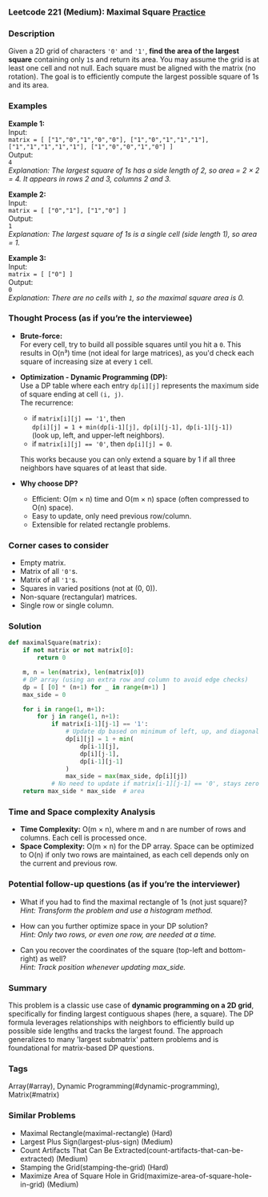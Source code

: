 ### Leetcode 221 (Medium): Maximal Square [Practice](https://leetcode.com/problems/maximal-square)

### Description  
Given a 2D grid of characters `'0'` and `'1'`, **find the area of the largest square** containing only `1`s and return its area. You may assume the grid is at least one cell and not null. Each square must be aligned with the matrix (no rotation). The goal is to efficiently compute the largest possible square of 1s and its area.

### Examples  

**Example 1:**  
Input:  
`matrix = [ ["1","0","1","0","0"], ["1","0","1","1","1"], ["1","1","1","1","1"], ["1","0","0","1","0"] ]`  
Output:  
`4`  
*Explanation: The largest square of 1s has a side length of 2, so area = 2 × 2 = 4. It appears in rows 2 and 3, columns 2 and 3.*

**Example 2:**  
Input:  
`matrix = [ ["0","1"], ["1","0"] ]`  
Output:  
`1`  
*Explanation: The largest square of 1s is a single cell (side length 1), so area = 1.*

**Example 3:**  
Input:  
`matrix = [ ["0"] ]`  
Output:  
`0`  
*Explanation: There are no cells with `1`, so the maximal square area is 0.*

### Thought Process (as if you’re the interviewee)  

- **Brute-force:**  
  For every cell, try to build all possible squares until you hit a `0`. This results in O(n³) time (not ideal for large matrices), as you'd check each square of increasing size at every `1` cell.

- **Optimization - Dynamic Programming (DP):**  
  Use a DP table where each entry `dp[i][j]` represents the maximum side of square ending at cell `(i, j)`.  
  The recurrence:  
  - if `matrix[i][j] == '1'`, then  
    `dp[i][j] = 1 + min(dp[i-1][j], dp[i][j-1], dp[i-1][j-1])`  
    (look up, left, and upper-left neighbors).  
  - if `matrix[i][j] == '0'`, then `dp[i][j] = 0`.

  This works because you can only extend a square by 1 if all three neighbors have squares of at least that side.

- **Why choose DP?**  
  - Efficient: O(m × n) time and O(m × n) space (often compressed to O(n) space).
  - Easy to update, only need previous row/column.
  - Extensible for related rectangle problems.

### Corner cases to consider  
- Empty matrix.
- Matrix of all `'0'`s.
- Matrix of all `'1'`s.
- Squares in varied positions (not at (0, 0)).
- Non-square (rectangular) matrices.
- Single row or single column.

### Solution

```python
def maximalSquare(matrix):
    if not matrix or not matrix[0]:
        return 0

    m, n = len(matrix), len(matrix[0])
    # DP array (using an extra row and column to avoid edge checks)
    dp = [ [0] * (n+1) for _ in range(m+1) ]
    max_side = 0

    for i in range(1, m+1):
        for j in range(1, n+1):
            if matrix[i-1][j-1] == '1':
                # Update dp based on minimum of left, up, and diagonal up-left
                dp[i][j] = 1 + min(
                    dp[i-1][j],
                    dp[i][j-1],
                    dp[i-1][j-1]
                )
                max_side = max(max_side, dp[i][j])
            # No need to update if matrix[i-1][j-1] == '0', stays zero
    return max_side * max_side  # area
```

### Time and Space complexity Analysis  

- **Time Complexity:** O(m × n), where m and n are number of rows and columns. Each cell is processed once.
- **Space Complexity:** O(m × n) for the DP array. Space can be optimized to O(n) if only two rows are maintained, as each cell depends only on the current and previous row.

### Potential follow-up questions (as if you’re the interviewer)  

- What if you had to find the maximal rectangle of 1s (not just square)?  
  *Hint: Transform the problem and use a histogram method.*

- How can you further optimize space in your DP solution?  
  *Hint: Only two rows, or even one row, are needed at a time.*

- Can you recover the coordinates of the square (top-left and bottom-right) as well?  
  *Hint: Track position whenever updating max_side.*

### Summary
This problem is a classic use case of **dynamic programming on a 2D grid**, specifically for finding largest contiguous shapes (here, a square). The DP formula leverages relationships with neighbors to efficiently build up possible side lengths and tracks the largest found. The approach generalizes to many 'largest submatrix' pattern problems and is foundational for matrix-based DP questions.

### Tags
Array(#array), Dynamic Programming(#dynamic-programming), Matrix(#matrix)

### Similar Problems
- Maximal Rectangle(maximal-rectangle) (Hard)
- Largest Plus Sign(largest-plus-sign) (Medium)
- Count Artifacts That Can Be Extracted(count-artifacts-that-can-be-extracted) (Medium)
- Stamping the Grid(stamping-the-grid) (Hard)
- Maximize Area of Square Hole in Grid(maximize-area-of-square-hole-in-grid) (Medium)